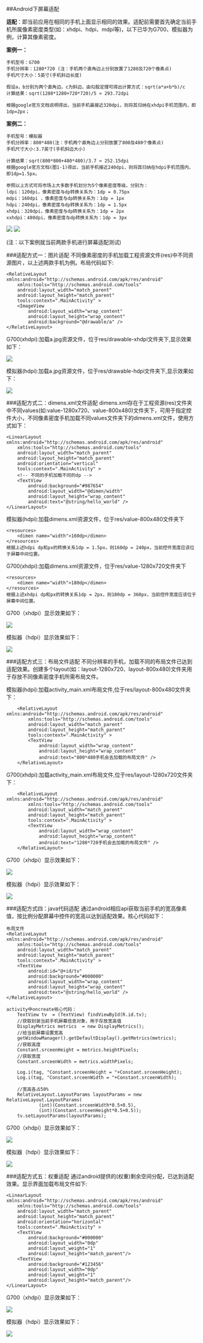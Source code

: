 ##Android下屏幕适配


**适配**：即当前应用在相同的手机上面显示相同的效果。适配前需要首先确定当前手机所属像素密度类型(如：xhdpi、hdpi、mdpi等)，以下已华为G700、模拟器为例，计算其像素密度。

**案例一：**

	手机型号：G700
	手机分辨率：1280*720 (注：手机两个直角边上分别放置了1280及720个像素点)
	手机尺寸大小：5英寸(手机斜边长度)
	
	假设a，b分别为两个直角边，c为斜边，由勾股定理可得出计算方式：sqrt(a*a+b*b)/c
	计算结果：sqrt(1280*1280+720*720)/5 ≈ 293.72dpi
	
	根据google官方文档说明得出，当前手机最接近320dpi，则将其归纳在xhdpi手机范围内，即1dp=2px；
**案例二：**
	
	手机型号：模拟器
	手机分辨率：800*480(注：手机两个直角边上分别放置了800及480个像素点)
	手机尺寸大小:3.7英寸(手机斜边大小)
	
	计算结果：sqrt(800*800+480*480)/3.7 ≈ 252.15dpi
	根据google官方文档(图1-1)得出，当前手机接近240dpi，则将其归纳在hdpi手机范围内，即1dp=1.5px。

	参照以上方式可将市场上大多数手机划分为5个像素密度等级，分别为：
	ldpi：120dpi，像素密度与dp转换关系为：1dp = 0.75px
	mdpi：160dpi	，像素密度与dp转换关系为：1dp = 1px
	hdpi：240dpi，像素密度与dp转换关系为：1dp = 1.5px
	xhdpi：320dpi，像素密度与dp转换关系为：1dp = 2px
	xxhdpi：480dpi，像素密度与dp转换关系为：1dp = 3px

![](http://i.imgur.com/SyFveO6.jpg)
![](http://i.imgur.com/KT6oXF1.png)

(注：以下案例就当前两款手机进行屏幕适配测试)

###适配方式一：图片适配
不同像素密度的手机加载工程资源文件(res)中不同资源图片，以上述两款手机为例。布局代码如下:

	<RelativeLayout xmlns:android="http://schemas.android.com/apk/res/android"
	    xmlns:tools="http://schemas.android.com/tools"
	    android:layout_width="match_parent"
	    android:layout_height="match_parent"
	    tools:context=".MainActivity" >
	    <ImageView
	        android:layout_width="wrap_content"
	        android:layout_height="wrap_content"
	        android:background="@drawable/a" />
	</RelativeLayout>

G700(xhdpi):加载a.jpg资源文件，位于res/drawable-xhdpi文件夹下,显示效果如下：

![](http://i.imgur.com/hyfw1s9.png)

模拟器(hdpi):加载a.jpg资源文件，位于res/drawable-hdpi文件夹下,显示效果如下：

![](http://i.imgur.com/56VzQan.png)

###适配方式二：dimens.xml文件适配
dimens.xml存在于工程资源(res)文件夹中不同values(如:value-1280x720、value-800x480)文件夹下，可用于指定控件大小，不同像素密度手机加载不同values文件夹下的dimens.xml文件，使用方式如下：
	
	<LinearLayout xmlns:android="http://schemas.android.com/apk/res/android"
	    xmlns:tools="http://schemas.android.com/tools"
	    android:layout_width="match_parent"
	    android:layout_height="match_parent"
	    android:orientation="vertical"
	    tools:context=".MainActivity" >
		<!-- 不同的手机加载不同的dp -->
	    <TextView
	        android:background="#987654"
	        android:layout_width="@dimen/width"
	        android:layout_height="wrap_content"
	        android:text="@string/hello_world" />
	</LinearLayout>

模拟器(hdpi):加载dimens.xml资源文件，位于res/value-800x480文件夹下
	
	<resources>
	    <dimen name="width">160dp</dimen>
	</resources>
	根据上述hdpi dp和px的转换关系1dp = 1.5px，则160dp = 240px，当前控件宽度应该位于屏幕中间位置。

G700(xhdpi):加载dimens.xml资源文件，位于res/value-1280x720文件夹下

	<resources>
	    <dimen name="width">180dp</dimen>
	</resources>
	根据上述xhdpi dp和px的转换关系1dp = 2px，则180dp = 360px，当前控件宽度应该位于屏幕中间位置。
G700（xhdpi）显示效果如下：

![](http://i.imgur.com/9qrrlJX.png)

模拟器（hdpi）显示效果如下：

![](http://i.imgur.com/DUVudlH.jpg)

###适配方式三：布局文件适配
不同分辨率的手机，加载不同的布局文件已达到适配效果。创建多个layout(如：layout-1280x720、layout-800x480)文件夹用于存放不同像素密度手机所需布局文件。

模拟器(hdpi):加载activity_main.xml布局文件,位于res/layout-800x480文件夹下：

		<RelativeLayout xmlns:android="http://schemas.android.com/apk/res/android"
		    xmlns:tools="http://schemas.android.com/tools"
		    android:layout_width="match_parent"
		    android:layout_height="match_parent"
		    tools:context=".MainActivity" >
		    <TextView
		        android:layout_width="wrap_content"
		        android:layout_height="wrap_content"
		        android:text="800*480手机会去加载的布局文件" />
		</RelativeLayout>

G700(xhdpi):加载activity_main.xml布局文件,位于res/layout-1280x720文件夹下：

		<RelativeLayout xmlns:android="http://schemas.android.com/apk/res/android"
		    xmlns:tools="http://schemas.android.com/tools"
		    android:layout_width="match_parent"
		    android:layout_height="match_parent"
		    tools:context=".MainActivity" >
		    <TextView
		        android:layout_width="wrap_content"
		        android:layout_height="wrap_content"
		        android:text="1280*720手机会去加载的布局文件" />
		</RelativeLayout>
G700（xhdpi）显示效果如下：

![](http://i.imgur.com/tzl72jb.jpg)

模拟器（hdpi）显示效果如下：

![](http://i.imgur.com/b1hnNTz.jpg)

###适配方式四：java代码适配
通过android相应api获取当前手机的宽高像素值，按比例分配屏幕中控件的宽高以达到适配效果。核心代码如下：
	
	布局文件
	<RelativeLayout xmlns:android="http://schemas.android.com/apk/res/android"
	    xmlns:tools="http://schemas.android.com/tools"
	    android:layout_width="match_parent"
	    android:layout_height="match_parent"
	    tools:context=".MainActivity" >
	    <TextView
	        android:id="@+id/tv"
	        android:background="#000000"
	        android:layout_width="wrap_content"
	        android:layout_height="wrap_content"
	        android:text="@string/hello_world" />
	</RelativeLayout>
	
	activity中oncreate核心代码：
		TextView tv  = (TextView) findViewById(R.id.tv);
		//获取封装当前手机屏幕信息对象，用于存放宽高值
		DisplayMetrics metrics  = new DisplayMetrics();
		//给当前屏幕设置宽高
		getWindowManager().getDefaultDisplay().getMetrics(metrics);
		//获取高度
		Constant.srceenHeight = metrics.heightPixels;
		//获取宽度
		Constant.srceenWidth = metrics.widthPixels;
		
		Log.i(tag, "Constant.srceenHeight = "+Constant.srceenHeight);
		Log.i(tag, "Constant.srceenWidth = "+Constant.srceenWidth);
		
		//宽高各占50%
		RelativeLayout.LayoutParams layoutParams = new RelativeLayout.LayoutParams(
				(int)(Constant.srceenWidth*0.5+0.5), 
				(int)(Constant.srceenHeight*0.5+0.5));
		tv.setLayoutParams(layoutParams);
G700（xhdpi）显示效果如下：

![](http://i.imgur.com/5oZ2bAZ.jpg)

模拟器（hdpi）显示效果如下：

![](http://i.imgur.com/vy8Pd8K.jpg)
	
###适配方式五：权重适配
通过android提供的(权重)剩余空间分配，已达到适配效果。显示界面加载布局文件如下:

	<LinearLayout xmlns:android="http://schemas.android.com/apk/res/android"
	    xmlns:tools="http://schemas.android.com/tools"
	    android:layout_width="match_parent"
	    android:layout_height="match_parent"
	    android:orientation="horizontal"
	    tools:context=".MainActivity" >
		<TextView 
		    android:background="#000000"
		    android:layout_width="0dp"
		    android:layout_weight="1"
	    	android:layout_height="match_parent"/>
		<TextView 
		    android:background="#123456"
		    android:layout_width="0dp"
		    android:layout_weight="1"
	    	android:layout_height="match_parent"/>
	</LinearLayout>

G700（xhdpi）显示效果如下：

![](http://i.imgur.com/czigOYf.png)

模拟器（hdpi）显示效果如下：

![](http://i.imgur.com/urNPdtn.png)




	

